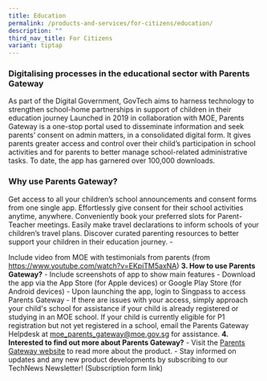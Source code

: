 ```yaml
---
title: Education
permalink: /products-and-services/for-citizens/education/
description: ""
third_nav_title: For Citizens
variant: tiptap
---
```

<h3><strong>Digitalising processes in the educational sector with Parents Gateway</strong></h3>
<p>As part of the Digital Government, GovTech aims to harness technology
to strengthen school-home partnerships in support of children in their
education journey Launched in 2019 in collaboration with MOE, Parents Gateway
is a one-stop portal used to disseminate information and seek parents’
consent on admin matters, in a consolidated digital form. It gives parents
greater access and control over their child’s participation in school activities
and for parents to better manage school-related administrative tasks. To
date, the app has garnered over 100,000 downloads.</p>
<h3><strong>Why use Parents Gateway?</strong></h3>
<p>Get access to all your children’s school announcements and consent forms
from one single app. Effortlessly give consent for their school activities
anytime, anywhere. Conveniently book your preferred slots for Parent-Teacher
meetings. Easily make travel declarations to inform schools of your children’s
travel plans. Discover curated parenting resources to better support your
children in their education journey. -</p>
<p>Include video from MOE with testimonials from parents (from <a href="https://www.youtube.com/watch?v=EKpiTM5axNA" rel="noopener noreferrer nofollow" target="_blank"><u>https://www.youtube.com/watch?v=EKpiTM5axNA</u></a>) <strong>3. How to use Parents Gateway?</strong> -
Include screenshots of app to show main features - Download the app via
the App Store (for Apple devices) or Google Play Store (for Android devices)
- Upon launching the app, login to Singpass to access Parents Gateway -
If there are issues with your access, simply approach your child's school
for assistance if your child is already registered or studying in an MOE
school. If your child is currently eligible for P1 registration but not
yet registered in a school, email the Parents Gateway Helpdesk at <a href="https://www.youtube.com/watch?v=EKpiTM5axNA" rel="noopener noreferrer nofollow" target="_blank">moe_parents_gateway@moe.gov.sg</a> for
assistance. <strong>4. Interested to find out more about Parents Gateway?</strong> -
Visit the <a href="https://pg.moe.edu.sg/#home" class="waffle-rich-text-link" rel="noopener noreferrer nofollow" target="_blank"><u>Parents Gateway website</u></a> to
read more about the product. - Stay informed on updates and any new product
developments by subscribing to our TechNews Newsletter! (Subscription form
link)</p>